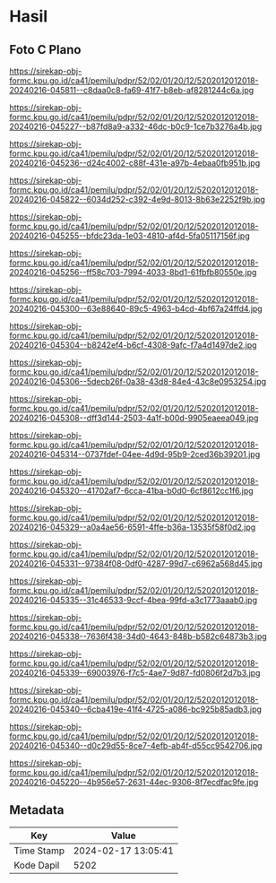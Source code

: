 # Hasil

## Foto C Plano

https://sirekap-obj-formc.kpu.go.id/ca41/pemilu/pdpr/52/02/01/20/12/5202012012018-20240216-045811--c8daa0c8-fa69-41f7-b8eb-af8281244c6a.jpg

https://sirekap-obj-formc.kpu.go.id/ca41/pemilu/pdpr/52/02/01/20/12/5202012012018-20240216-045227--b87fd8a9-a332-46dc-b0c9-1ce7b3276a4b.jpg

https://sirekap-obj-formc.kpu.go.id/ca41/pemilu/pdpr/52/02/01/20/12/5202012012018-20240216-045236--d24c4002-c88f-431e-a97b-4ebaa0fb951b.jpg

https://sirekap-obj-formc.kpu.go.id/ca41/pemilu/pdpr/52/02/01/20/12/5202012012018-20240216-045822--6034d252-c392-4e9d-8013-8b63e2252f9b.jpg

https://sirekap-obj-formc.kpu.go.id/ca41/pemilu/pdpr/52/02/01/20/12/5202012012018-20240216-045255--bfdc23da-1e03-4810-af4d-5fa05117156f.jpg

https://sirekap-obj-formc.kpu.go.id/ca41/pemilu/pdpr/52/02/01/20/12/5202012012018-20240216-045256--ff58c703-7994-4033-8bd1-61fbfb80550e.jpg

https://sirekap-obj-formc.kpu.go.id/ca41/pemilu/pdpr/52/02/01/20/12/5202012012018-20240216-045300--63e88640-89c5-4963-b4cd-4bf67a24ffd4.jpg

https://sirekap-obj-formc.kpu.go.id/ca41/pemilu/pdpr/52/02/01/20/12/5202012012018-20240216-045304--b8242ef4-b6cf-4308-9afc-f7a4d1497de2.jpg

https://sirekap-obj-formc.kpu.go.id/ca41/pemilu/pdpr/52/02/01/20/12/5202012012018-20240216-045306--5decb26f-0a38-43d8-84e4-43c8e0953254.jpg

https://sirekap-obj-formc.kpu.go.id/ca41/pemilu/pdpr/52/02/01/20/12/5202012012018-20240216-045308--dff3d144-2503-4a1f-b00d-9905eaeea049.jpg

https://sirekap-obj-formc.kpu.go.id/ca41/pemilu/pdpr/52/02/01/20/12/5202012012018-20240216-045314--0737fdef-04ee-4d9d-95b9-2ced36b39201.jpg

https://sirekap-obj-formc.kpu.go.id/ca41/pemilu/pdpr/52/02/01/20/12/5202012012018-20240216-045320--41702af7-6cca-41ba-b0d0-6cf8612cc1f6.jpg

https://sirekap-obj-formc.kpu.go.id/ca41/pemilu/pdpr/52/02/01/20/12/5202012012018-20240216-045329--a0a4ae56-6591-4ffe-b36a-13535f58f0d2.jpg

https://sirekap-obj-formc.kpu.go.id/ca41/pemilu/pdpr/52/02/01/20/12/5202012012018-20240216-045331--97384f08-0df0-4287-99d7-c6962a568d45.jpg

https://sirekap-obj-formc.kpu.go.id/ca41/pemilu/pdpr/52/02/01/20/12/5202012012018-20240216-045335--31c46533-9ccf-4bea-99fd-a3c1773aaab0.jpg

https://sirekap-obj-formc.kpu.go.id/ca41/pemilu/pdpr/52/02/01/20/12/5202012012018-20240216-045338--7636f438-34d0-4643-848b-b582c64873b3.jpg

https://sirekap-obj-formc.kpu.go.id/ca41/pemilu/pdpr/52/02/01/20/12/5202012012018-20240216-045339--69003976-f7c5-4ae7-9d87-fd0806f2d7b3.jpg

https://sirekap-obj-formc.kpu.go.id/ca41/pemilu/pdpr/52/02/01/20/12/5202012012018-20240216-045340--6cba419e-41f4-4725-a086-bc925b85adb3.jpg

https://sirekap-obj-formc.kpu.go.id/ca41/pemilu/pdpr/52/02/01/20/12/5202012012018-20240216-045340--d0c29d55-8ce7-4efb-ab4f-d55cc9542706.jpg

https://sirekap-obj-formc.kpu.go.id/ca41/pemilu/pdpr/52/02/01/20/12/5202012012018-20240216-045220--4b956e57-2631-44ec-9306-8f7ecdfac9fe.jpg


## Metadata

| Key        | Value               |
| ---------- | ------------------- |
| Time Stamp | 2024-02-17 13:05:41 |
| Kode Dapil | 5202                |



